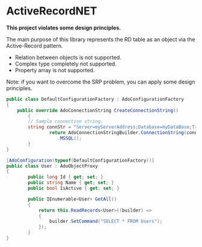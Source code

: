 # ActiveRecordNET
<strong>This project violates some design principles.</strong>

The main purpose of this library represents the RD table as an object via the Active-Record pattern.

- Relation between objects is not supported.
- Complex type completely not supported.
- Property array is not supported.

Note: if you want to overcome the SRP problem, you can apply some design principles.

```csharp
public class DefaultConfigurationFactory : AdoConfigurationFactory
{
	public override AdoConnectionString CreateConnectionString()
        {
		// Sample connection string.
		string connStr = "Server=myServerAddress;Database=myDataBase;Trusted_Connection=True;";			
            	return AdoConnectionStringBuilder.ConnectionString(connStr)
                   .MSSQL();
        }
}

[AdoConfiguration(typeof(DefaultConfigurationFactory))]
public class User : AdoObjectProxy
{	    
        public long Id { get; set; }
        public string Name { get; set; }
        public bool IsActive { get; set; }

        public IEnumerable<User> GetAll()
        {
            return this.ReadRecords<User>((builder) =>
            {
                builder.SetCommand("SELECT * FROM Users");
            });
        }
}

```
